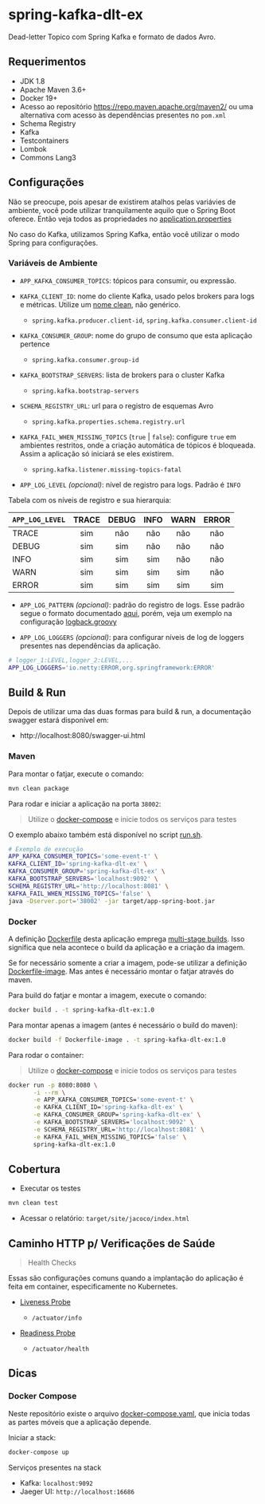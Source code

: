 # spring-kafka-dlt-ex

Dead-letter Topico com Spring Kafka e formato de dados Avro.

## Requerimentos

- JDK 1.8
- Apache Maven 3.6+
- Docker 19+
- Acesso ao repositório https://repo.maven.apache.org/maven2/ ou uma 
alternativa com acesso às dependências presentes no `pom.xml`
- Schema Registry
- Kafka
- Testcontainers
- Lombok
- Commons Lang3

## Configurações

Não se preocupe, pois apesar de existirem atalhos pelas variávies
de ambiente, você pode utilizar tranquilamente aquilo que o Spring Boot
oferece. Então veja todos as propriedades no 
[application.properties](./src/main/resources/application.properties)

No caso do Kafka, utilizamos Spring Kafka, então você utilizar 
o modo Spring para configurações.

### Variáveis de Ambiente

- `APP_KAFKA_CONSUMER_TOPICS`: tópicos para consumir, ou expressão.
- `KAFKA_CLIENT_ID`: nome do cliente Kafka, usado pelos brokers para logs e 
métricas. Utilize um [nome clean](https://medium.com/coding-skills/clean-code-101-meaningful-names-and-functions-bf450456d90c), não genérico.
  - `spring.kafka.producer.client-id`, `spring.kafka.consumer.client-id`
- `KAFKA_CONSUMER_GROUP`: nome do grupo de consumo que esta aplicação pertence
  - `spring.kafka.consumer.group-id`
- `KAFKA_BOOTSTRAP_SERVERS`: lista de brokers para o cluster Kafka
  - `spring.kafka.bootstrap-servers`
- `SCHEMA_REGISTRY_URL`: url para o registro de esquemas Avro 
  - `spring.kafka.properties.schema.registry.url`
- `KAFKA_FAIL_WHEN_MISSING_TOPICS` (`true` | `false`): configure `true` em
ambientes restritos, onde a criação automática de tópicos é bloqueada.
Assim a aplicação só iniciará se eles existirem.
  - `spring.kafka.listener.missing-topics-fatal`

- `APP_LOG_LEVEL` _(opcional)_: nível de registro para logs. Padrão é `INFO`

Tabela com os níveis de registro e sua hierarquia:

| `APP_LOG_LEVEL` | TRACE  | DEBUG  | INFO   | WARN   | ERROR  |
| --------------- | :----: | :----: | :----: | :----: | :----: |
| TRACE           |  sim   |  não   |  não   |  não   |  não   |
| DEBUG           |  sim   |  sim   |  não   |  não   |  não   |
| INFO            |  sim   |  sim   |  sim   |  não   |  não   |
| WARN            |  sim   |  sim   |  sim   |  sim   |  não   |
| ERROR           |  sim   |  sim   |  sim   |  sim   |  sim   |

- `APP_LOG_PATTERN` _(opcional)_: padrão do registro de logs. Esse padrão
segue o formato documentado [aqui](https://logback.qos.ch/manual/layouts.html),
porém, veja um exemplo na configuração
[logback.groovy](src/main/resources/logback.groovy)

- `APP_LOG_LOGGERS` _(opcional)_: para configurar níveis de log de loggers
presentes nas dependências da aplicação.
```bash
# logger_1:LEVEL,logger_2:LEVEL,...
APP_LOG_LOGGERS='io.netty:ERROR,org.springframework:ERROR'
```

## Build & Run

Depois de utilizar uma das duas formas para build & run, a documentação swagger
estará disponível em:

- http://localhost:8080/swagger-ui.html

### Maven

Para montar o fatjar, execute o comando:

```bash
mvn clean package
```

Para rodar e iniciar a aplicação na porta `38002`:

> Utilize o [docker-compose](./docker-compose.yaml) e inicie todos os serviços
para testes

O exemplo abaixo também está disponível no script [run.sh](./run.sh).

```bash
# Exemplo de execução
APP_KAFKA_CONSUMER_TOPICS='some-event-t' \
KAFKA_CLIENT_ID='spring-kafka-dlt-ex' \
KAFKA_CONSUMER_GROUP='spring-kafka-dlt-ex' \
KAFKA_BOOTSTRAP_SERVERS='localhost:9092' \
SCHEMA_REGISTRY_URL='http://localhost:8081' \
KAFKA_FAIL_WHEN_MISSING_TOPICS='false' \
java -Dserver.port='38002' -jar target/app-spring-boot.jar
```

### Docker

A definição [Dockerfile](./Dockerfile) desta aplicação emprega 
[multi-stage builds](https://docs.docker.com/develop/develop-images/multistage-build/).
Isso significa que nela acontece o build da aplicação e a criação da imagem.

Se for necessário somente a criar a imagem, pode-se utilizar a definição 
[Dockerfile-image](./Dockerfile-image). Mas antes é necessário montar
o fatjar através do maven.

Para build do fatjar e montar a imagem, execute o comando:

```bash
docker build . -t spring-kafka-dlt-ex:1.0
```

Para montar apenas a imagem (antes é necessário o build do maven):

```bash
docker build -f Dockerfile-image . -t spring-kafka-dlt-ex:1.0
```

Para rodar o container:

> Utilize o [docker-compose](./docker-compose.yaml) e inicie todos os serviços
para testes

```bash
docker run -p 8080:8080 \
       -i --rm \
       -e APP_KAFKA_CONSUMER_TOPICS='some-event-t' \
       -e KAFKA_CLIENT_ID='spring-kafka-dlt-ex' \
       -e KAFKA_CONSUMER_GROUP='spring-kafka-dlt-ex' \
       -e KAFKA_BOOTSTRAP_SERVERS='localhost:9092' \
       -e SCHEMA_REGISTRY_URL='http://localhost:8081' \
       -e KAFKA_FAIL_WHEN_MISSING_TOPICS='false' \
       spring-kafka-dlt-ex:1.0
```

## Cobertura

- Executar os testes

```bash
mvn clean test
```

- Acessar o relatório: `target/site/jacoco/index.html`

## Caminho HTTP p/ Verificações de Saúde

> Health Checks

Essas são configurações comuns quando a implantação do aplicação 
é feita em container, especificamente no Kubernetes.

- [Liveness Probe](https://kubernetes.io/docs/tasks/configure-pod-container/configure-liveness-readiness-startup-probes/#define-a-liveness-http-request)
  - `/actuator/info`

- [Readiness Probe](https://kubernetes.io/docs/tasks/configure-pod-container/configure-liveness-readiness-startup-probes/#define-readiness-probes)
  - `/actuator/health`

## Dicas

### Docker Compose

Neste repositório existe o arquivo [docker-compose.yaml](./docker-compose.yaml),
que inicia todas as partes móveis que a aplicação depende.

Iniciar a stack:

```bash
docker-compose up
```

Serviços presentes na stack

- Kafka: `localhost:9092`
- Jaeger UI: `http://localhost:16686`
